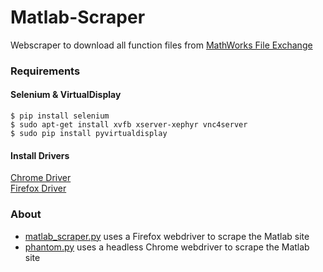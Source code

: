 # Matlab-Scraper  

Webscraper to download all function files from [MathWorks File Exchange](https://www.mathworks.com/matlabcentral/fileexchange/?page=1&term=type%3AFunction)  
### Requirements ###  
#### Selenium & VirtualDisplay ####
```
$ pip install selenium
$ sudo apt-get install xvfb xserver-xephyr vnc4server
$ sudo pip install pyvirtualdisplay
```

#### Install Drivers ####
[Chrome Driver](https://sites.google.com/a/chromium.org/chromedriver/downloads)  
[Firefox Driver](https://github.com/mozilla/geckodriver/releases)  

### About ###
* [matlab_scraper.py](https://github.com/jordanott/Matlab-Scraper/blob/master/matlab_scraper.py) uses a Firefox webdriver to scrape the Matlab site  
* [phantom.py](https://github.com/jordanott/Matlab-Scraper/blob/master/phantom.py) uses a headless Chrome webdriver to scrape the Matlab site  
